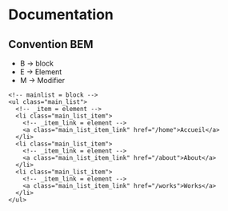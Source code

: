 # Documentation

## Convention BEM

* B -> block
* E -> Element
* M -> Modifier

```hmtl
<!-- mainlist = block -->
<ul class="main_list">
  <!-- _item = element -->
  <li class="main_list_item">
    <!-- _item_link = element -->
    <a class="main_list_item_link" href="/home">Accueil</a>
  </li>
  <li class="main_list_item">
    <!-- _item_link = element -->
    <a class="main_list_item_link" href="/about">About</a>
  </li>
  <li class="main_list_item">
    <!-- _item_link = element -->
    <a class="main_list_item_link" href="/works">Works</a>
  </li>
</ul>
```
